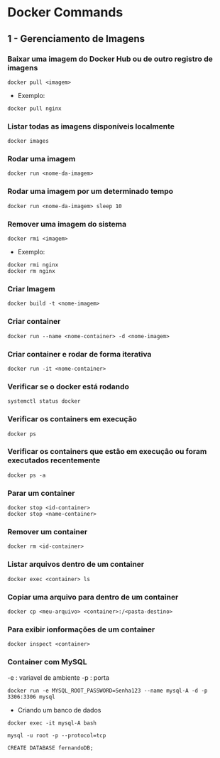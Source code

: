# Docker Commands

## 1 - Gerenciamento de Imagens

### Baixar uma imagem do Docker Hub ou de outro registro de imagens
```
docker pull <imagem>
```
* Exemplo:
```
docker pull nginx
```

### Listar todas as imagens disponíveis localmente
```
docker images
```

### Rodar uma imagem
```
docker run <nome-da-imagem>
```

### Rodar uma imagem por um determinado tempo
```
docker run <nome-da-imagem> sleep 10
```

### Remover uma imagem do sistema
```
docker rmi <imagem>
```
* Exemplo:
```
docker rmi nginx
docker rm nginx
```

### Criar Imagem
```
docker build -t <nome-imagem>
```

### Criar container
```
docker run --name <nome-container> -d <nome-imagem>
```

### Criar container e rodar de forma iterativa
```
docker run -it <nome-container>
 ```

### Verificar se o docker está rodando
```
systemctl status docker
```

### Verificar os containers em execução
```
docker ps
```

### Verificar os containers que estão em execução ou foram executados recentemente
```
docker ps -a
```

### Parar um container
```
docker stop <id-container>
docker stop <name-container>
```

### Remover um container
```
docker rm <id-container>
```

### Listar arquivos dentro de um container
```
docker exec <container> ls
```

### Copiar uma arquivo para dentro de um container
```
docker cp <meu-arquivo> <container>:/<pasta-destino>
```

### Para exibir ionformações de um container
```
docker inspect <container>
```

### Container com MySQL
-e : variavel de ambiente
-p : porta
```
docker run -e MYSQL_ROOT_PASSWORD=Senha123 --name mysql-A -d -p 3306:3306 mysql
```

* Criando um banco de dados

```
docker exec -it mysql-A bash
```

```
mysql -u root -p --protocol=tcp
```

```
CREATE DATABASE fernandoDB;
```
